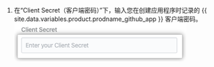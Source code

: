 1. 在“Client Secret（客户端密码）”下，输入您在创建应用程序时记录的 {{ site.data.variables.product.prodname_github_app }} 客户端密码。 ![客户端密码字段](/assets/images/help/insights/client-secret.png)
